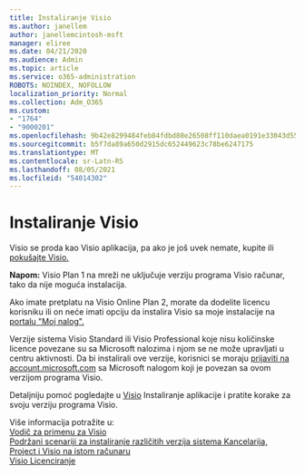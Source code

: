 ```yaml
---
title: Instaliranje Visio
ms.author: janellem
author: janellemcintosh-msft
manager: eliree
ms.date: 04/21/2020
ms.audience: Admin
ms.topic: article
ms.service: o365-administration
ROBOTS: NOINDEX, NOFOLLOW
localization_priority: Normal
ms.collection: Adm_O365
ms.custom:
- "1764"
- "9000201"
ms.openlocfilehash: 9b42e8299484feb84fdbd80e26508ff110daea0191e33043d55ac9880f12919d
ms.sourcegitcommit: b5f7da89a650d2915dc652449623c78be6247175
ms.translationtype: MT
ms.contentlocale: sr-Latn-RS
ms.lasthandoff: 08/05/2021
ms.locfileid: "54014302"
---
```

# <a name="install-visio"></a>Instaliranje Visio

Visio se proda kao Visio aplikacija, pa ako je još uvek nemate, kupite ili [pokušajte Visio.](https://products.office.com/visio) 

**Napom:** Visio Plan 1 na mreži ne uključuje verziju programa Visio računar, tako da nije moguća instalacija.

Ako imate pretplatu na Visio Online Plan 2, [](https://docs.microsoft.com/microsoft-365/admin/add-users/add-users) morate da dodelite licencu korisniku ili on neće imati  opciju da instalira Visio sa moje instalacije na [portalu "Moj nalog".](https://portal.office.com/account#installs) 

Verzije sistema Visio Standard ili Visio Professional koje nisu količinske licence povezane su sa Microsoft nalozima i njom se ne može upravljati u centru aktivnosti. Da bi instalirali ove verzije, korisnici se moraju [prijaviti na account.microsoft.com](https://account.microsoft.com) sa Microsoft nalogom koji je povezan sa ovom verzijom programa Visio.

Detaljniju pomoć pogledajte u [Visio](https://support.office.com/article/f98f21e3-aa02-4827-9167-ddab5b025710?wt.mc_id=OfficeAdm_ClientDIA_Alchemy1764) Instaliranje aplikacije i pratite korake za svoju verziju programa Visio.

Više informacija potražite u:<br>
[Vodič za primenu za Visio](https://docs.microsoft.com/deployoffice/deployment-guide-for-visio)<br>
[Podržani scenariji za instaliranje različitih verzija sistema Kancelarija, Project i Visio na istom računaru](https://docs.microsoft.com/deployoffice/install-different-office-visio-and-project-versions-on-the-same-computer)<br>
[Visio Licenciranje](https://products.office.com/visio/microsoft-visio-volume-licensing-visio-for-multiple-users)
